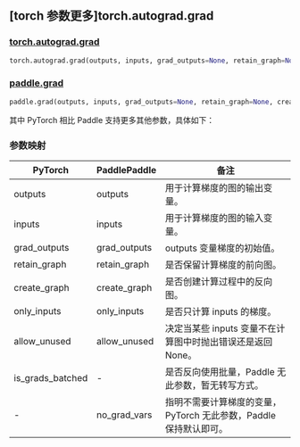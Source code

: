 ## [torch 参数更多]torch.autograd.grad

### [torch.autograd.grad](https://pytorch.org/docs/1.13/generated/torch.autograd.grad.html#torch.autograd.grad)

```python
torch.autograd.grad(outputs, inputs, grad_outputs=None, retain_graph=None, create_graph=False, only_inputs=True, allow_unused=False, is_grads_batched=False)
```

### [paddle.grad](https://www.paddlepaddle.org.cn/documentation/docs/zh/api/paddle/grad_cn.html)

```python
paddle.grad(outputs, inputs, grad_outputs=None, retain_graph=None, create_graph=False, only_inputs=True, allow_unused=False, no_grad_vars=None)
```

其中 PyTorch 相比 Paddle 支持更多其他参数，具体如下：

### 参数映射

| PyTorch          | PaddlePaddle | 备注                                                         |
| ---------------- | ------------ | ------------------------------------------------------------ |
| outputs          | outputs      | 用于计算梯度的图的输出变量。                                 |
| inputs           | inputs       | 用于计算梯度的图的输入变量。                                 |
| grad_outputs     | grad_outputs | outputs 变量梯度的初始值。                                   |
| retain_graph     | retain_graph | 是否保留计算梯度的前向图。                                   |
| create_graph     | create_graph | 是否创建计算过程中的反向图。                                 |
| only_inputs      | only_inputs  | 是否只计算 inputs 的梯度。                                   |
| allow_unused     | allow_unused | 决定当某些 inputs 变量不在计算图中时抛出错误还是返回 None。  |
| is_grads_batched | -            | 是否反向使用批量，Paddle 无此参数，暂无转写方式。            |
| -                | no_grad_vars | 指明不需要计算梯度的变量，PyTorch 无此参数，Paddle 保持默认即可。 |
